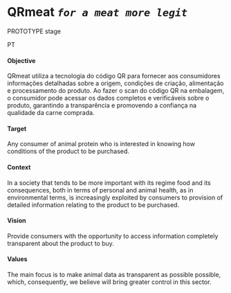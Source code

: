 # QRmeat *`for a meat more legit`*

PROTOTYPE stage

PT

#### Objective

QRmeat utiliza a tecnologia do código QR para fornecer aos consumidores
informações detalhadas sobre a origem, condições de criação, alimentação e
processamento do produto. Ao fazer o scan do código QR na embalagem, o
consumidor pode acessar os dados completos e verificáveis sobre o produto,
garantindo a transparência e promovendo a confiança na qualidade da carne
comprada.

#### Target

Any consumer of animal protein who is interested in knowing how conditions of the product to be purchased.

#### Context
  
In a society that tends to be more important with its regime food and its consequences, both in terms of personal and animal health, as in environmental terms, is increasingly exploited by consumers to provision of detailed information relating to the product to be purchased.

#### Vision

Provide consumers with the opportunity to access information completely transparent about the product to buy.

#### Values
  
The main focus is to make animal data as transparent as possible possible, which, consequently, we believe will bring greater control in this sector.
